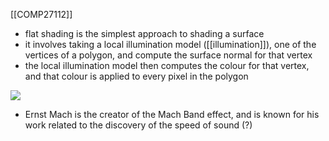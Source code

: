 [[COMP27112]]

- flat shading is the simplest approach to shading a surface
- it involves taking a local illumination model ([[illumination]]), one of the vertices of a polygon, and compute the surface normal for that vertex
- the local illumination model then computes the colour for that vertex, and that colour is applied to every pixel in the polygon

![](https://i.imgur.com/1Go6xYD.png)

- Ernst Mach is the creator of the Mach Band effect, and is known for his work related to the discovery of the speed of sound (?)